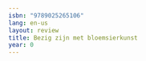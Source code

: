 ```yaml
---
isbn: "9789025265106"
lang: en-us
layout: review
title: Bezig zijn met bloemsierkunst
year: 0
---
```

